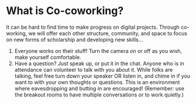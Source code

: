 # What is Co-coworking?

It can be hard to find time to make progress on digital projects. Through co-working, we will offer each other structure, community, and space to focus on new forms of scholarship and developing new skills...    

1. Everyone works on their stuff! Turn the camera on or off as you wish, make yourself comfortable.  
2. Have a question? Just speak up, or put it in the chat. Anyone who is in attendance can volunteer to talk with you about it. While folks are talking, feel free turn down your speaker OR listen in, and chime in if you want to with your own thoughts or questions. This is an environment where eavesdropping and butting in are encouraged! (Remember: use the breakout rooms to have multiple conversations or to work quietly.)  

